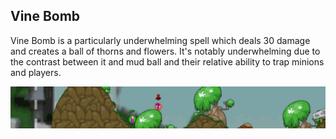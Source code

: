 ## Vine Bomb


Vine Bomb is a particularly underwhelming spell which deals 30 damage and creates a ball of thorns and flowers. It's notably underwhelming due to the contrast between it and mud ball and their relative ability to trap minions and players.


![vinebomb1](https://raw.githubusercontent.com/1IlIl/wikidata/main/nature/gifs/vinebomb1.gif)
